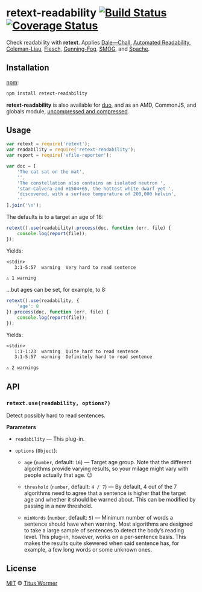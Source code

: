 # retext-readability [![Build Status][travis-badge]][travis] [![Coverage Status][codecov-badge]][codecov]

Check readability with **retext**.  Applies [Dale—Chall][dale-chall],
[Automated Readability][automated-readability], [Coleman-Liau][coleman-liau],
[Flesch][flesch], [Gunning-Fog][gunning-fog], [SMOG][smog],
and [Spache][spache].

## Installation

[npm][npm-install]:

```bash
npm install retext-readability
```

**retext-readability** is also available for [duo][duo-install], and as an
AMD, CommonJS, and globals module, [uncompressed and compressed][releases].

## Usage

```js
var retext = require('retext');
var readability = require('retext-readability');
var report = require('vfile-reporter');

var doc = [
    'The cat sat on the mat',
    '',
    'The constellation also contains an isolated neutron ',
    'star—Calvera—and H1504+65, the hottest white dwarf yet ',
    'discovered, with a surface temperature of 200,000 kelvin',
    ''
].join('\n');
```

The defaults is to a target an age of 16:

```js
retext().use(readability).process(doc, function (err, file) {
    console.log(report(file));
});
```

Yields:

```txt
<stdin>
   3:1-5:57  warning  Very hard to read sentence

⚠ 1 warning
```

...but ages can be set, for example, to 8:

```js
retext().use(readability, {
    'age': 8
}).process(doc, function (err, file) {
    console.log(report(file));
});
```

Yields:

```txt
<stdin>
   1:1-1:23  warning  Quite hard to read sentence
   3:1-5:57  warning  Definitely hard to read sentence

⚠ 2 warnings
```

## API

### `retext.use(readability, options?)`

Detect possibly hard to read sentences.

**Parameters**

*   `readability` — This plug-in.

*   `options` (`Object`):

    *   `age` (`number`, default: `16`)
        — Target age group.  Note that the different algorithms
        provide varying results, so your milage might vary with
        people actually that age. :wink:

    *   `threshold` (`number`, default: `4 / 7`)
        — By default, 4 out of the 7 algorithms need to agree that
        a sentence is higher that the target age and whether it should
        be warned about.  This can be modified by passing in a new
        threshold.

    *   `minWords` (`number`, default: `5`)
        — Minimum number of words a sentence should have when warning.
        Most algorithms are designed to take a large sample of
        sentences to detect the body’s reading level.  This plug-in,
        however, works on a per-sentence basis.  This makes the results
        quite skewered when said sentence has, for example, a few long
        words or some unknown ones.

## License

[MIT][license] © [Titus Wormer][author]

<!-- Definitions -->

[travis-badge]: https://img.shields.io/travis/wooorm/retext-readability.svg

[travis]: https://travis-ci.org/wooorm/retext-readability

[codecov-badge]: https://img.shields.io/codecov/c/github/wooorm/retext-readability.svg

[codecov]: https://codecov.io/github/wooorm/retext-readability

[npm-install]: https://docs.npmjs.com/cli/install

[duo-install]: http://duojs.org/#getting-started

[releases]: https://github.com/wooorm/retext-readability/releases

[license]: LICENSE

[author]: http://wooorm.com

[dale-chall]: https://github.com/wooorm/dale-chall-formula

[automated-readability]: https://github.com/wooorm/automated-readability

[coleman-liau]: https://github.com/wooorm/coleman-liau

[flesch]: https://github.com/wooorm/flesch

[gunning-fog]: https://github.com/wooorm/gunning-fog

[spache]: https://github.com/wooorm/spache-formula

[smog]: https://github.com/wooorm/smog-formula
